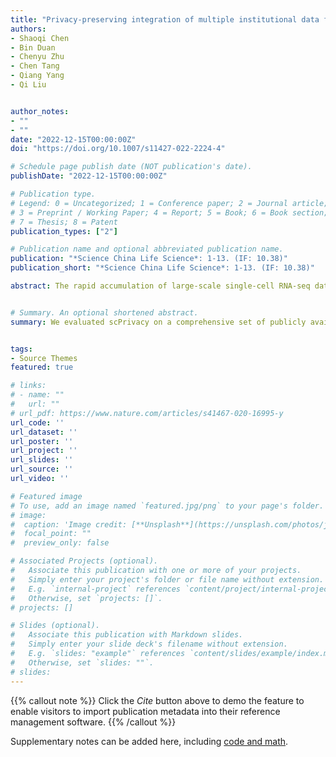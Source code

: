 ```yaml
---
title: "Privacy-preserving integration of multiple institutional data for single-cell type identification with scPrivacy"
authors:
- Shaoqi Chen
- Bin Duan
- Chenyu Zhu
- Chen Tang
- Qiang Yang
- Qi Liu


author_notes:
- ""
- ""
date: "2022-12-15T00:00:00Z"
doi: "https://doi.org/10.1007/s11427-022-2224-4"

# Schedule page publish date (NOT publication's date).
publishDate: "2022-12-15T00:00:00Z"

# Publication type.
# Legend: 0 = Uncategorized; 1 = Conference paper; 2 = Journal article;
# 3 = Preprint / Working Paper; 4 = Report; 5 = Book; 6 = Book section;
# 7 = Thesis; 8 = Patent
publication_types: ["2"]

# Publication name and optional abbreviated publication name.
publication: "*Science China Life Science*: 1-13. (IF: 10.38)"
publication_short: "*Science China Life Science*: 1-13. (IF: 10.38)"

abstract: The rapid accumulation of large-scale single-cell RNA-seq datasets from multiple institutions presents remarkable opportunities for automatically cell annotations through integrative analyses. However, the privacy issue has existed but being ignored, since we are limited to access and utilize all the reference datasets distributed in different institutions globally due to the prohibited data transmission across institutions by data regulation laws. To this end, we present scPrivacy, which is the first and generalized automatically single-cell type identification prototype to facilitate single cell annotations in a data privacy-preserving collaboration manner. [**scPrivacy github**](https://github.com/DuanLab1/scPrivacy).


# Summary. An optional shortened abstract.
summary: We evaluated scPrivacy on a comprehensive set of publicly available benchmark datasets for single-cell type identification to stimulate the scenario that the reference datasets are rapidly generated and distributed in multiple institutions, while they are prohibited to be integrated directly or exposed to each other due to the data privacy regulations, demonstrating its effectiveness, time efficiency and robustness for privacy-preserving integration of multiple institutional datasets in single cell annotations.


tags:
- Source Themes
featured: true

# links:
# - name: ""
#   url: ""
# url_pdf: https://www.nature.com/articles/s41467-020-16995-y
url_code: ''
url_dataset: ''
url_poster: ''
url_project: ''
url_slides: ''
url_source: ''
url_video: ''

# Featured image
# To use, add an image named `featured.jpg/png` to your page's folder. 
# image:
#  caption: 'Image credit: [**Unsplash**](https://unsplash.com/photos/jdD8gXaTZsc)'
#  focal_point: ""
#  preview_only: false

# Associated Projects (optional).
#   Associate this publication with one or more of your projects.
#   Simply enter your project's folder or file name without extension.
#   E.g. `internal-project` references `content/project/internal-project/index.md`.
#   Otherwise, set `projects: []`.
# projects: []

# Slides (optional).
#   Associate this publication with Markdown slides.
#   Simply enter your slide deck's filename without extension.
#   E.g. `slides: "example"` references `content/slides/example/index.md`.
#   Otherwise, set `slides: ""`.
# slides:
---
```


{{% callout note %}}
Click the *Cite* button above to demo the feature to enable visitors to import publication metadata into their reference management software.
{{% /callout %}}

Supplementary notes can be added here, including [code and math](https://sourcethemes.com/academic/docs/writing-markdown-latex/).
